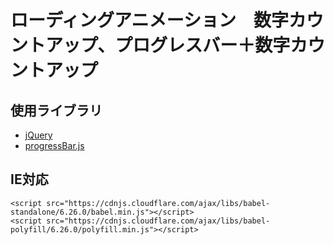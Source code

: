 # ローディングアニメーション　数字カウントアップ、プログレスバー＋数字カウントアップ

## 使用ライブラリ
+ [jQuery](https://jquery.com/)
+ [progressBar.js](https://kimmobrunfeldt.github.io/progressbar.js/)

## IE対応

```
<script src="https://cdnjs.cloudflare.com/ajax/libs/babel-standalone/6.26.0/babel.min.js"></script>
<script src="https://cdnjs.cloudflare.com/ajax/libs/babel-polyfill/6.26.0/polyfill.min.js"></script>
```

